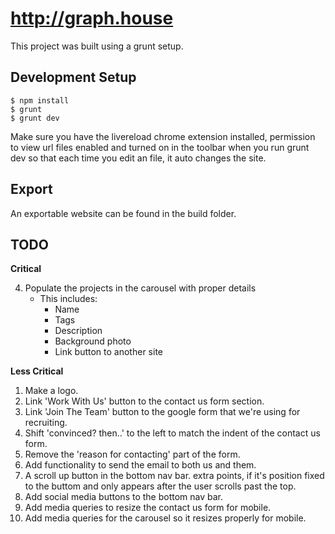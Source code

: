 http://graph.house
==================
This project was built using a grunt setup. 

Development Setup
-----------------
```
$ npm install
$ grunt
$ grunt dev
```

Make sure you have the livereload chrome extension installed, permission to view url files enabled and turned on in the toolbar when you run grunt dev so that each time you edit an file, it auto changes the site.

Export
------
An exportable website can be found in the build folder.

TODO
----
**Critical**

4. Populate the projects in the carousel with proper details
    - This includes:
        - Name
        - Tags
        - Description
        - Background photo
        - Link button to another site

**Less Critical**

1. Make a logo.
2. Link 'Work With Us' button to the contact us form section.
3. Link 'Join The Team' button to the google form that we're using for recruiting.
5. Shift 'convinced? then..' to the left to match the indent of the contact us form.
6. Remove the 'reason for contacting' part of the form.
7. Add functionality to send the email to both us and them.
8. A scroll up button in the bottom nav bar. extra points, if it's position fixed to the buttom and only appears after the user scrolls past the top.
9. Add social media buttons to the bottom nav bar.
10. Add media queries to resize the contact us form for mobile.
11. Add media queries for the carousel so it resizes properly for mobile.